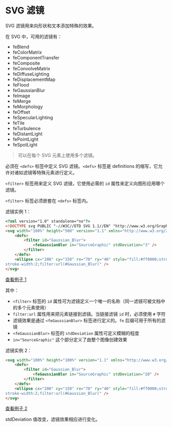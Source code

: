 SVG 滤镜
===

SVG 滤镜用来向形状和文本添加特殊的效果。

在 SVG 中，可用的滤镜有：
- feBlend
- feColorMatrix
- feComponentTransfer
- feComposite
- feConvolveMatrix
- feDiffuseLighting
- feDisplacementMap
- feFlood
- feGaussianBlur
- feImage
- feMerge
- feMorphology
- feOffset
- feSpecularLighting
- feTile
- feTurbulence
- feDistantLight
- fePointLight
- feSpotLight

> 可以在每个 SVG 元素上使用多个滤镜。

必须在 `<defs>` 标签中定义 SVG 滤镜。`<defs>` 标签是 definitions 的缩写，它允许对诸如滤镜等特殊元素进行定义。

`<filter>` 标签用来定义 SVG 滤镜，它使用必需的 `id` 属性来定义向图形应用哪个滤镜。

`<filter>` 标签必须嵌套在 `<defs>` 标签内。

滤镜实例 1：
```html
<?xml version="1.0" standalone="no"?>
<!DOCTYPE svg PUBLIC "-//W3C//DTD SVG 1.1//EN" "http://www.w3.org/Graphics/SVG/1.1/DTD/svg11.dtd">
<svg width="100%" height="500" version="1.1" xmlns="http://www.w3.org/2000/svg">
    <defs>
        <filter id="Gaussian_Blur">
            <feGaussianBlur in="SourceGraphic" stdDeviation="3" />
        </filter>
    </defs>
    <ellipse cx="200" cy="150" rx="70" ry="40" style="fill:#ff0000;stroke:#000000;
stroke-width:2;filter:url(#Gaussian_Blur)" />
</svg>
```

[查看例子 1](https://jsfiddle.net/guihua/2y84u5s0/)

其中：
- `<filter>` 标签的 `id` 属性可为滤镜定义一个唯一的名称（同一滤镜可被文档中的多个元素使用）
- `filter:url` 属性用来把元素链接到滤镜。当链接滤镜 `id` 时，必须使用 `#` 字符
- 滤镜效果是通过 `<feGaussianBlur>` 标签进行定义的。`fe` 后缀可用于所有的滤镜
- `<feGaussianBlur>` 标签的 `stdDeviation` 属性可定义模糊的程度
- `in="SourceGraphic"` 这个部分定义了由整个图像创建效果

滤镜实例 2：
```html
<svg width="100%" height="100%" version="1.1" xmlns="http://www.w3.org/2000/svg">
    <defs>
        <filter id="Gaussian_Blur">
            <feGaussianBlur in="SourceGraphic" stdDeviation="20" />
        </filter>
    </defs>
    <ellipse cx="200" cy="150" rx="70" ry="40" style="fill:#ff0000;stroke:#000000;
stroke-width:2;filter:url(#Gaussian_Blur)" />
</svg>
```

[查看例子 2](https://jsfiddle.net/guihua/6qme4rwb/)

stdDeviation 值改变，滤镜效果相应进行变化。